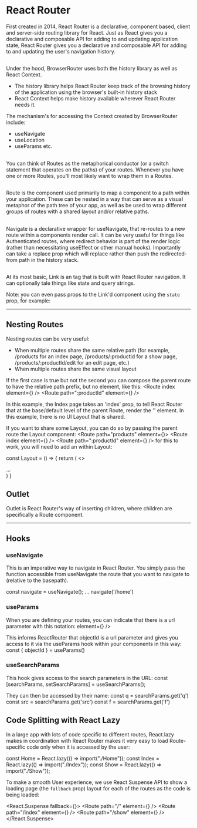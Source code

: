 # React Router

First created in 2014, React Router is a declarative, component based, client and server-side routing library for React. Just as React gives you a declarative and composable API for adding to and updating application state, React Router gives you a declarative and composable API for adding to and updating the user's navigation history.

## <BrowserRouter>

Under the hood, BrowserRouter uses both the history library as well as React Context.

- The history library helps React Router keep track of the browsing history of the application using the browser's built-in history stack
- React Context helps make history available wherever React Router needs it.

The mechanism's for accessing the Context created by BrowserRouter include:

- useNavigate
- useLocation
- useParams
  etc.

## <Routes>

You can think of Routes as the metaphorical conductor (or a switch statement that operates on the paths) of your routes. Whenever you have one or more Routes, you'll most likely want to wrap them in a Routes.

## <Route>

Route is the component used primarily to map a component to a path within your application.
These can be nested in a way that can serve as a visual metaphor of the path tree of your app, as well as be used to wrap different groups of routes with a shared layout and/or relative paths.

## <Navigate>

Navigate is a declarative wrapper for useNavigate, that re-routes to a new route within a components render call. It can be very useful for things like Authenticated routes, where redirect behavior is part of the render logic (rather than necessitating useEffect or other manual hooks). Importantly can take a replace prop which will replace rather than push the redirected-from path in the history stack.

## <Link>

At its most basic, Link is an <a> tag that is built with React Router navigation. It can optionally tale things like state and query strings.

Note: you can even pass props to the Link'd component using the `state` prop, for example:

<Link to="/products" state={{ isLoggedIn: true }} />

---

## Nesting Routes

Nesting routes can be very useful:

- When multiple routes share the same relative path (for example, /products for an index page, /products/:productId for a show page, /products/:productId/edit for an edit page, etc.)
- When multiple routes share the same visual layout

If the first case is true but not the second you can compose the parent route to have the relative path prefix, but no element, like this:
<Route path="products">
<Route index element={<Index />} />
<Route path=":productId" element={<Show />} />
</Route>

In this example, the Index page takes an 'index' prop, to tell React Router that at the base/default level of the parent Route, render the '<Index>' element. In this example, there is no UI Layout that is shared.

If you want to share some Layout, you can do so by passing the parent route the Layout component:
<Route path="products" element={<Layout />}>
<Route index element={<Index />} />
<Route path=":productId" element={<Show />} />
</Route>
for this to work, you will need to add an <Outlet/> within Layout:

const Layout = () => {
return (
<>
<nav>...</nav>
<Outlet />
</>
)
}

## Outlet

Outlet is React Router's way of inserting children, where children are specifically a Route component.

---

## Hooks

### useNavigate

This is an imperative way to navigate in React Router. You simply pass the function accessible from useNavigate the route that you want to navigate to (relative to the basepath).

const navigate = useNavigate();
...
navigate('/home')

### useParams

When you are defining your routes, you can indicate that there is a url parameter with this notation:
<Route path="basepath/domain/:objectId"> element={<Element />} />

This informs ReactRouter that objectId is a url parameter and gives you access to it via the useParams hook within your components in this way:
const { objectId } = useParams()

### useSearchParams

This hook gives access to the search parameters in the URL:
const [searchParams, setSearchParams] = useSearchParams();

They can then be accessed by their name:
const q = searchParams.get('q')
const src = searchParams.get('src')
const f = searchParams.get('f')

## Code Splitting with React Lazy

In a large app with lots of code specific to different routes, React.lazy makes in coordination with React Router makes it very easy to load Route-specific code only when it is accessed by the user:

const Home = React.lazy(() => import("./Home"));
const Index = React.lazy(() => import("./Index"));
const Show = React.lazy(() => import("./Show"));

To make a smooth User experience, we use React Suspense API to show a loading page (the `fallback` prop) layout for each of the routes as the code is being loaded:

<React.Suspense fallback={<LoadingPage/>}>
<Routes>
<Route path="/" element={<Home />} />
<Route path="/index" element={<Index />} />
<Route path="/show" element={<Show />} />
</Routes>
</React.Suspense>
